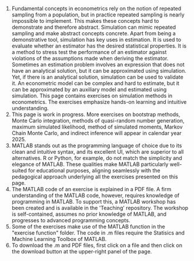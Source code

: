 1. Fundamental concepts in econometrics rely on the notion of repeated sampling from a population, but in practice repeated sampling is nearly impossible to implement. This makes these concepts hard to demonstrate and therefore abstract. Simulation can mimic repeated sampling and make abstract concepts concrete. Apart from being a demonstrative tool, simulation has key uses in estimation. It is used to evaluate whether an estimator has the desired statistical properties. It is a method to stress test the performance of an estimator against violations of the assumptions made when deriving the estimator. Sometimes an estimation problem involves an expression that does not have an analytical solution, but it can be approximated using simulation. Yet, if there is an analytical solution, simulation can be used to validate it. An econometric model can be complex and hard to estimate, but it can be approximated by an auxiliary model and estimated using simulation. This page contains exercises on simulation methods in econometrics. The exercises emphasize hands-on learning and intuitive understanding.
2. This page is work in progress. More exercises on bootstrap methods, Monte Carlo integration, methods of quasi-random number generation, maximum simulated likelihood, method of simulated moments, Markov Chain Monte Carlo, and indirect inference will appear in calendar year 2025.
3. MATLAB stands out as the programming language of choice due to its clean and intuitive syntax, and its excellent UI, which are superior to all alternatives. R or Python, for example, do not match the simplicity and elegance of MATLAB. These qualities make MATLAB particularly well-suited for educational purposes, aligning seamlessly with the pedagogical approach underlying all the exercises presented on this page.
4. The MATLAB code of an exercise is explained in a PDF file. A firm understanding of the MATLAB code, however, requires knowledge of programming in MATLAB. To support this, a MATLAB workshop has been created and is available in the 'Teaching' repository. The workshop is self-contained, assumes no prior knowledge of MATLAB, and progresses to advanced programming concepts.
5. Some of the exercises make use of the MATLAB function in the "exercise function" folder. The code in .m files require the Statisics and Machine Learning Toolbox of MATLAB.
6. To download the .m and PDF files, first click on a file and then click on the download button at the upper-right panel of the page.
